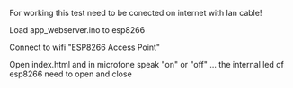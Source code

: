 For working this test need to be conected on internet with lan cable! 

Load app_webserver.ino to esp8266

Connect to wifi "ESP8266 Access Point"

Open index.html and in microfone speak "on" or "off" ... the internal led of esp8266 need to open and close
